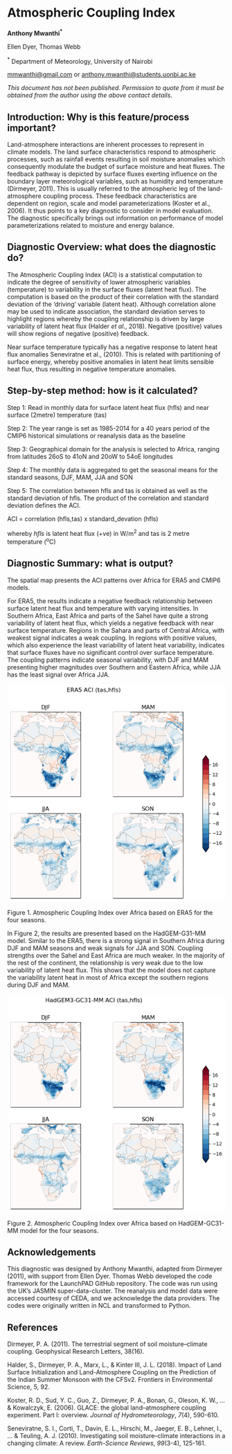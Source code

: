 # Atmospheric Coupling Index

**Anthony Mwanthi<sup>*</sup>**

Ellen Dyer, Thomas Webb

<sup>*</sup> Department of Meteorology, University of Nairobi
 
 mmwanthi@gmail.com 
or anthony.mwanthi@students.uonbi.ac.ke 

*This document has not been published. Permission to quote from it must be obtained from the author using the above contact details.*


## Introduction: Why is this feature/process important?
Land-atmosphere interactions are inherent processes to represent in climate models. The land surface characteristics respond to atmospheric processes, such as rainfall events resulting in soil moisture anomalies which consequently modulate the budget of surface moisture and heat fluxes. The feedback pathway is depicted by surface fluxes exerting influence on the boundary layer meteorological variables, such as humidity and temperature (Dirmeyer, 2011). This is usually referred to the atmospheric leg of the land-atmosphere coupling process. These feedback characteristics are dependent on region, scale and model parameterizations (Koster et al., 2006). It thus points to a key diagnostic to consider in model evaluation. The diagnostic specifically brings out information on performance of model parameterizations related to moisture and energy balance. 

## Diagnostic Overview: what does the diagnostic do?
The Atmospheric Coupling Index (ACI) is a statistical computation to indicate the degree of sensitivity of lower atmospheric variables (temperature) to variability in the surface fluxes (latent heat flux). The computation is based on the product of their correlation with the standard deviation of the ‘driving’ variable (latent heat). Although correlation alone may be used to indicate association, the standard deviation serves to highlight regions whereby the coupling relationship is driven by large variability of latent heat flux (Halder _et al_., 2018). Negative (positive) values will show regions of negative (positive) feedback. 

Near surface temperature typically has a negative response to latent heat flux anomalies Seneviratne et al., (2010). This is related with partitioning of surface energy, whereby positive anomalies in latent heat limits sensible heat flux, thus resulting in negative temperature anomalies. 

## Step-by-step method: how is it calculated?
Step 1: Read in monthly data for surface latent heat flux (hfls) and near surface (2metre) temperature (tas)

Step 2: The year range is set as 1985-2014 for a 40 years period of the CMIP6 historical simulations or reanalysis data as the baseline

Step 3: Geographical domain for the analysis is selected to Africa, ranging from latitudes 26oS to 41oN and 20oW to 54oE longitudes 

Step 4: The monthly data is aggregated to get the seasonal means for the standard seasons, DJF, MAM, JJA and SON

Step 5: The correlation between hfls and tas is obtained as well as the standard deviation of hfls. The product of the correlation and standard deviation defines the ACI.

ACI = correlation (hfls,tas) x standard_devation (hfls) 

whereby _hfls_ is latent heat flux (+ve) in W/m<sup>2</sup> and tas is 2 metre temperature (<sup>o</sup>C) 

## Diagnostic Summary: what is output?
The spatial map presents the ACI patterns over Africa for ERA5 and CMIP6 models. 

For ERA5, the results indicate a negative feedback relationship between surface latent heat flux and temperature with varying intensities. In Southern Africa, East Africa and parts of the Sahel have quite a strong variability of latent heat flux, which yields a negative feedback with near surface temperature. Regions in the Sahara and parts of Central Africa, with weakest signal indicates a weak coupling. In regions with positive values, which also experience the least variability of latent heat variability, indicates that surface fluxes have no significant control over surface temperature. The coupling patterns indicate seasonal variability, with DJF and MAM presenting higher magnitudes over Southern and Eastern Africa, while JJA has the least signal over Africa JJA. 

![](https://github.com/Priority-on-African-Diagnostics/LaunchPAD/blob/master/DIAGNOSTICS/Aerosol%20Coupling%20Index/plots/ERA5_ACI_plot.png)

Figure 1. Atmospheric Coupling Index over Africa based on ERA5 for the four seasons.

In Figure 2, the results are presented based on the HadGEM-G31-MM model. Similar to the ERA5, there is a strong signal in Southern Africa during DJF and MAM seasons and weak signals for JJA and SON. Coupling strengths over the Sahel and East Africa are much weaker. In the majority of the rest of the continent, the relationship is very weak due to the low variability of latent heat flux. This shows that the model does not capture the variability latent heat in most of Africa except the southern regions during DJF and MAM. 

![](https://github.com/Priority-on-African-Diagnostics/LaunchPAD/blob/master/DIAGNOSTICS/Aerosol%20Coupling%20Index/plots/HadGEM3-GC31-MM_ACI_plot.png)

Figure 2. Atmospheric Coupling Index over Africa based on HadGEM-GC31-MM model for the four seasons.

## Acknowledgements
This diagnostic was designed by Anthony Mwanthi, adapted from Dirmeyer (2011), with support from Ellen Dyer. Thomas Webb developed the code framework for the LaunchPAD GitHub repository. The code was run using the UK’s JASMIN super-data-cluster. The reanalysis and model data were accessed courtesy of CEDA, and we acknowledge the data providers. The codes were originally written in NCL and transformed to Python.

## References

Dirmeyer, P. A. (2011). The terrestrial segment of soil moisture–climate coupling. Geophysical Research Letters, 38(16). 

Halder, S., Dirmeyer, P. A., Marx, L., & Kinter III, J. L. (2018). Impact of Land Surface Initialization and Land-Atmosphere Coupling on the Prediction of the Indian Summer Monsoon with the CFSv2. Frontiers in Environmental Science, 5, 92.

Koster, R. D., Sud, Y. C., Guo, Z., Dirmeyer, P. A., Bonan, G., Oleson, K. W., … & Kowalczyk, E. (2006). GLACE: the global land–atmosphere coupling experiment. Part I: overview. _Journal of Hydrometeorology_, _7_(4), 590-610.

Seneviratne, S. I., Corti, T., Davin, E. L., Hirschi, M., Jaeger, E. B., Lehner, I., … & Teuling, A. J. (2010). Investigating soil moisture–climate interactions in a changing climate: A review. _Earth-Science Reviews_, _99_(3-4), 125-161.
